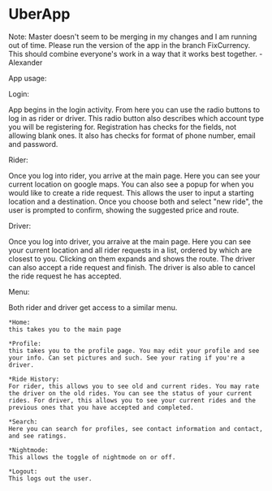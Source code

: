 # UberApp

Note:
Master doesn't seem to be merging in my changes and I am running out of time. Please run the version of the app in the branch FixCurrency. This should combine everyone's work in a way that it works best together. - Alexander

App usage:

Login:

App begins in the login activity. From here you can use the radio buttons to log in as rider or driver. This radio button also describes which account type you will be registering for.
Registration has checks for the fields, not allowing blank ones. It also has checks for format of phone number, email and password.

Rider:

Once you log into rider, you arrive at the main page. Here you can see your current location on google maps. You can also see a popup for when you would like to create a ride request. This allows the user to input a starting location and a destination. Once you choose both and select "new ride", the user is prompted to confirm, showing the suggested price and route.

Driver:

Once you log into driver, you arraive at the main page. Here you can see your current location and all rider requests in a list, ordered by which are closest to you. Clicking on them expands and shows the route. The driver can also accept a ride request and finish. The driver is also able to cancel the ride request he has accepted.

Menu:

Both rider and driver get access to a similar menu.

    *Home:
    this takes you to the main page
  
    *Profile:
    this takes you to the profile page. You may edit your profile and see your info. Can set pictures and such. See your rating if you're a driver.

    *Ride History:
    For rider, this allows you to see old and current rides. You may rate the driver on the old rides. You can see the status of your current rides. For driver, this allows you to see your current rides and the previous ones that you have accepted and completed.

    *Search:
    Here you can search for profiles, see contact information and contact, and see ratings.
  
    *Nightmode:
    This allows the toggle of nightmode on or off.
  
    *Logout:
    This logs out the user.
